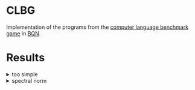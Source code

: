 # CLBG

Implementation of the programs from the [computer language benchmark
game](https://benchmarksgame-team.pages.debian.net/benchmarksgame/site.html) in
[BQN](https://mlochbaum.github.io/BQN/).

# Results

<details>
  <summary>too simple</summary>

 ```sh
 $ time bqn -f too_simple.bqn 1000000
 3.1415916535897743

 real    0m0.033s
 user    0m0.028s
 sys     0m0.000s
 ```

 ```sh
 $ time bqn -f too_simple.bqn 100000000
 3.141592643589326

 real    0m2.423s
 user    0m2.414s
 sys     0m0.000s
 ```

 ```sh
 $ time bqn -f too_simple.bqn 10000000000
 3.141592653488346

 real    4m3.179s
 user    4m3.179s
 sys     0m0.000s
 ```

</details>

<details>
  <summary>spectral norm</summary>

  ```sh
  $ time bqn -f spectral_norm.bqn 500
  1.2742241159529217
  
  real    0m0.052s
  user    0m0.045s
  sys     0m0.000s
  ```
  
  ```sh
  $ time bqn -f spectral_norm.bqn 3000
  1.274224152646423
  
  real    0m2.521s
  user    0m2.488s
  sys     0m0.061s
  ```

  ```sh
  $ time bqn -f spectral_norm.bqn 5500
  1.2742241527978682
  
  real    0m8.771s
  user    0m8.658s
  sys     0m0.060s
  ```

</details>
